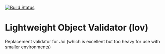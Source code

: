 [![Build Status](https://travis-ci.org/vandium-io/lov.svg?branch=master)](https://travis-ci.org/vandium-io/lov)

# Lightweight Object Validator (lov)

Replacement validator for Joi (which is excellent but too heavy for use with smaller environments)
